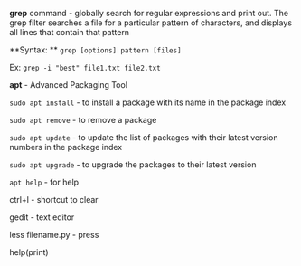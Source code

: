 **grep** command - globally search for regular expressions and print out. 
The grep filter searches a file for a particular pattern of characters, and displays all lines that contain that pattern

**Syntax: ** `grep [options] pattern [files]`

Ex: `grep -i "best" file1.txt file2.txt`

**apt** - Advanced Packaging Tool

`sudo apt install` - to install a package with its name in the package index

`sudo apt remove` - to remove a package

`sudo apt update` - to update the list of packages with their latest version numbers in the package index

`sudo apt upgrade` - to upgrade the packages to their latest version

`apt help` - for help

ctrl+l - shortcut to clear

gedit - text editor

less filename.py - press

help(print)